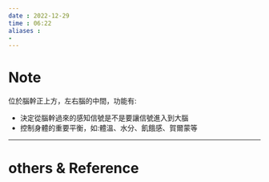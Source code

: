 ```yaml
---
date : 2022-12-29
time : 06:22
aliases :
- 
---
```

# Note
位於腦幹正上方，左右腦的中間，功能有:
- 決定從腦幹過來的感知信號是不是要讓信號進入到大腦
- 控制身體的重要平衡，如:體溫、水分、飢餓感、賀爾蒙等

---
# others &  Reference

